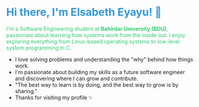 # Hi there, I'm Elsabeth Eyayu! 👋

I'm a Software Engineering student at **Bahirdar University (BDU)**, passionate about learning how systems work from the inside out. I enjoy exploring everything from Linux-based operating systems to low-level system programming in C.
-  I love solving problems and understanding the "why" behind how things work.
-  I'm passionate about building my skills as a future software engineer and discovering where I can grow and contribute.
-  "The best way to learn is by doing, and the best way to grow is by sharing."
- Thanks for visiting my profile ✨
  <style>
  h1 {
    color: #3498db; /* Blue for the main header */
  }
  p {
    color: #2ecc71; /* Green for paragraphs */
  }
  blockquote {
    color: #9b59b6; /* Purple for quotes */
  }
</style>
